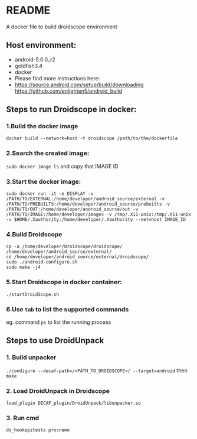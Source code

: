# README
A docker file to build droidscope environment  
## Host environment:  
* android-5.0.0_r2  
* goldfish3.4  
* docker  
* Please find more instructions here:  
* https://source.android.com/setup/build/downloading  
 https://github.com/enlighten5/android_build  

## Steps to run Droidscope in docker:
### 1.Build the docker image
`docker build --network=host -t droidscope /path/to/the/dockerfile`
### 2.Search the created image:
`sudo docker image ls`
and copy that IMAGE ID
### 3.Start the docker image:
`sudo docker run -it -e DISPLAY -v /PATH/TO/EXTERNAL:/home/developer/android_source/external -v /PATH/TO/PREBUILTS:/home/developer/android_source/prebuilts -v /PATH/TO/OUT:/home/developer/android_source/out -v /PATH/TO/IMAGE:/home/developer/images -v /tmp/.X11-unix:/tmp/.X11-unix -v $HOME/.Xauthority:/home/developer/.Xauthority --net=host IMAGE_ID`
### 4.Build Droidscope  
`cp -a /home/developer/Droidscope/droidscope/ /home/developer/android_source/external/`  
`cd /home/developer/android_source/external/droidscope/`  
`sudo ./android-configure.sh`  
`sudo make -j4`  

### 5.Start Droidscope in docker container:
`./startDroidScope.sh`
### 6.Use `tab` to list the supported commands  
eg. command `ps` to list the running process
## Steps to use DroidUnpack
### 1. Build unpacker
`./condigure --decaf-path=/<PATH_TO_DROIDSCOPE>/ --target=android` then `make`
### 2. Load DroidUnpack in Droidscope
`load_plugin DECAF_plugin/DroidUnpack/libunpacker.so`  
### 3. Run cmd
`do_hookapitests procname`
